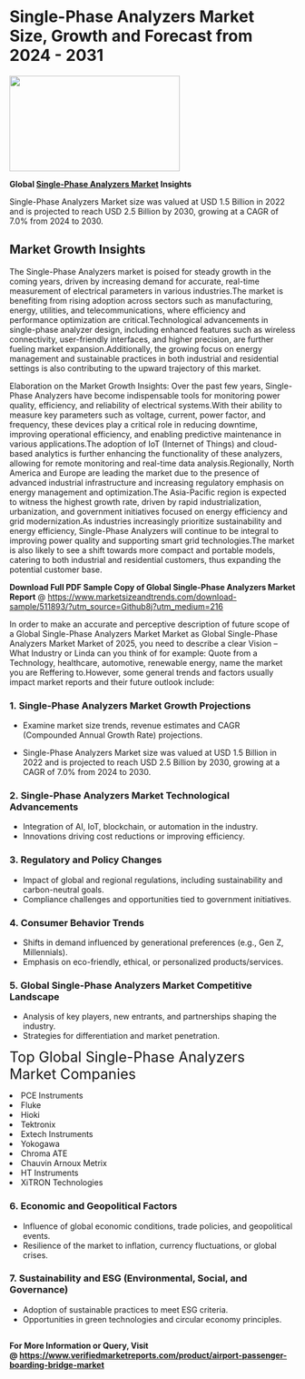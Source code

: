 <H1>Single-Phase Analyzers Market Size, Growth and Forecast from 2024 - 2031</H1><img class="aligncenter size-medium wp-image-584254" src="https://thirdeyenews.in/wp-content/uploads/2024/09/Global-Market-Research-300x168.jpeg" alt="" width="300" height="168" /><p><strong>Global&nbsp;<a href="https://www.marketsizeandtrends.com/download-sample/511893/?utm_source=Github8j?utm_medium=216">Single-Phase Analyzers Market</a> Insights</strong></p><p>Single-Phase Analyzers Market size was valued at USD 1.5 Billion in 2022 and is projected to reach USD 2.5 Billion by 2030, growing at a CAGR of 7.0% from 2024 to 2030.</p><p><h2>Market Growth Insights</h2> <p>The Single-Phase Analyzers market is poised for steady growth in the coming years, driven by increasing demand for accurate, real-time measurement of electrical parameters in various industries.The market is benefiting from rising adoption across sectors such as manufacturing, energy, utilities, and telecommunications, where efficiency and performance optimization are critical.Technological advancements in single-phase analyzer design, including enhanced features such as wireless connectivity, user-friendly interfaces, and higher precision, are further fueling market expansion.Additionally, the growing focus on energy management and sustainable practices in both industrial and residential settings is also contributing to the upward trajectory of this market.</p> <p>Elaboration on the Market Growth Insights: Over the past few years, Single-Phase Analyzers have become indispensable tools for monitoring power quality, efficiency, and reliability of electrical systems.With their ability to measure key parameters such as voltage, current, power factor, and frequency, these devices play a critical role in reducing downtime, improving operational efficiency, and enabling predictive maintenance in various applications.The adoption of IoT (Internet of Things) and cloud-based analytics is further enhancing the functionality of these analyzers, allowing for remote monitoring and real-time data analysis.Regionally, North America and Europe are leading the market due to the presence of advanced industrial infrastructure and increasing regulatory emphasis on energy management and optimization.The Asia-Pacific region is expected to witness the highest growth rate, driven by rapid industrialization, urbanization, and government initiatives focused on energy efficiency and grid modernization.As industries increasingly prioritize sustainability and energy efficiency, Single-Phase Analyzers will continue to be integral to improving power quality and supporting smart grid technologies.The market is also likely to see a shift towards more compact and portable models, catering to both industrial and residential customers, thus expanding the potential customer base.</p> <p><span class=""><strong>Download Full PDF Sample Copy of Global Single-Phase Analyzers Market Report</strong> @ <a href="https://www.marketsizeandtrends.com/download-sample/511893/?utm_source=Github8j?utm_medium=216" target="_blank">https://www.marketsizeandtrends.com/download-sample/511893/?utm_source=Github8j?utm_medium=216</a></span></p><p>In order to make an accurate and perceptive description of future scope of a Global&nbsp;Single-Phase Analyzers Market Market as Global&nbsp;Single-Phase Analyzers Market Market of 2025, you need to describe a clear Vision &ndash; What Industry or Linda can you think of for example: Quote from a Technology, healthcare, automotive, renewable energy, name the market you are Reffering to.However, some general trends and factors usually impact market reports and their future outlook include:</p><h3>1.&nbsp;<strong>Single-Phase Analyzers Market Growth Projections</strong></h3><ul><li>Examine market size trends, revenue estimates and CAGR (Compounded Annual Growth Rate) projections.</li><li><p>Single-Phase Analyzers Market size was valued at USD 1.5 Billion in 2022 and is projected to reach USD 2.5 Billion by 2030, growing at a CAGR of 7.0% from 2024 to 2030.</p></li></ul><h3>2.&nbsp;<strong>Single-Phase Analyzers Market Technological Advancements</strong></h3><ul><li>Integration of AI, IoT, blockchain, or automation in the industry.</li><li>Innovations driving cost reductions or improving efficiency.</li></ul><h3>3.&nbsp;<strong>Regulatory and Policy Changes</strong></h3><ul><li>Impact of global and regional regulations, including sustainability and carbon-neutral goals.</li><li>Compliance challenges and opportunities tied to government initiatives.</li></ul><h3>4.&nbsp;<strong>Consumer Behavior Trends</strong></h3><ul><li>Shifts in demand influenced by generational preferences (e.g., Gen Z, Millennials).</li><li>Emphasis on eco-friendly, ethical, or personalized products/services.</li></ul><h3>5.&nbsp;<strong>Global Single-Phase Analyzers Market Competitive Landscape</strong></h3><ul><li>Analysis of key players, new entrants, and partnerships shaping the industry.</li><li>Strategies for differentiation and market penetration.</li></ul><p data-pm-slice="1 1 []"><span style="color: inherit; font-family: inherit; font-size: 25px;">Top Global Single-Phase Analyzers Market Companies</span></p><div class="" data-test-id=""><p><li>PCE Instruments</li><li> Fluke</li><li> Hioki</li><li> Tektronix</li><li> Extech Instruments</li><li> Yokogawa</li><li> Chroma ATE</li><li> Chauvin Arnoux Metrix</li><li> HT Instruments</li><li> XiTRON Technologies</li></p></div><h3>6.&nbsp;<strong>Economic and Geopolitical Factors</strong></h3><ul><li>Influence of global economic conditions, trade policies, and geopolitical events.</li><li>Resilience of the market to inflation, currency fluctuations, or global crises.</li></ul><h3>7.&nbsp;<strong>Sustainability and ESG (Environmental, Social, and Governance)</strong></h3><ul><li>Adoption of sustainable practices to meet ESG criteria.</li><li>Opportunities in green technologies and circular economy principles.</li></ul><h2><strong style="font-size: 14px;">For More Information or Query, Visit @&nbsp;</strong><a style="background-color: #ffffff; font-size: 14px;" href="https://www.marketsizeandtrends.com/report/single-phase-analyzers-market/" target="_blank">https://www.verifiedmarketreports.com/product/airport-passenger-boarding-bridge-market</a></h2>